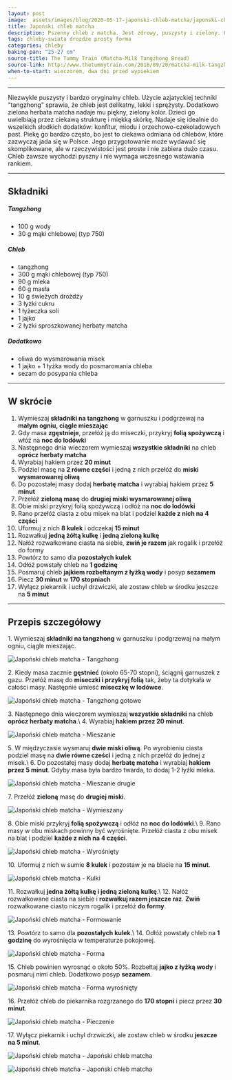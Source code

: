 ```yaml
---
layout: post
image:  assets/images/blog/2020-05-17-japonski-chleb-matcha/japonski-chleb-matcha.jpg
title: Japoński chleb matcha
description: Pszenny chleb z matcha. Jest zdrowy, puszysty i zielony. Prosty i pyszny dwukolorowy chleb pszenny ze świderkiem z matcha. Piękny i orginalny chleb z dodatkiem sproszkowanej zielonej herbaty. Pomysł na zdrowe i energetyczne śniadanie.
tags: chleby-swiata drozdze prosty forma
categories: chleby
baking-pan: "25-27 cm"
source-title: The Tummy Train (Matcha-Milk Tangzhong Bread)
source-link: http://www.thetummytrain.com/2016/09/20/matcha-milk-tangzhong-bread-recipe/
when-to-start: wieczorem, dwa dni przed wypiekiem
---
```


-----

Niezwykle puszysty i bardzo oryginalny chleb. Użycie azjatyckiej techniki "tangzhong" sprawia, że chleb jest delikatny, lekki i sprężysty. Dodatkowo zielona herbata matcha nadaje mu piękny, zielony kolor. Dzieci go uwielbiają przez ciekawą strukturę i miękką skórkę. Nadaje się idealnie do wszelkich słodkich dodatków: konfitur, miodu i orzechowo-czekoladowych past. Piekę go bardzo często, bo jest to ciekawa odmiana od chlebów, które zazwyczaj jada się w Polsce. Jego przygotowanie może wydawać się skomplikowane, ale w rzeczywistości jest proste i nie zabiera dużo czasu. Chleb zawsze wychodzi pyszny i nie wymaga wczesnego wstawania rankiem.

-----

## Składniki

##### Tangzhong

* 100 g wody
* 30 g mąki chlebowej (typ 750)

##### Chleb

* tangzhong
* 300 g mąki chlebowej (typ 750)
* 90 g mleka
* 60 g masła
* 10 g świeżych drożdży
* 3 łyżki cukru
* 1 łyżeczka soli
* 1 jajko
* 2 łyżki sproszkowanej herbaty matcha

##### Dodatkowo

* oliwa do wysmarowania misek
* 1 jajko + 1 łyżka wody do posmarowania chleba
* sezam do posypania chleba

-----

## W skrócie

1. Wymieszaj **składniki na tangzhong** w garnuszku i podgrzewaj na **małym ogniu, ciągle mieszając**
2. Gdy masa **zgęstnieje**, przełóż ją do miseczki, przykryj **folią spożywczą** i włóż na **noc do lodówki**
3. Następnego dnia wieczorem wymieszaj **wszystkie składniki** na chleb **oprócz herbaty matcha**
4. Wyrabiaj hakiem przez **20 minut**
5. Podziel masę na **2 równe części** i jedną z nich przełóż do **miski wysmarowanej oliwą**
6. Do pozostałej masy dodaj **herbatę matcha** i wyrabiaj hakiem przez **5 minut**
7. Przełóż **zieloną masę** do **drugiej miski wysmarowanej oliwą**
8. Obie miski przykryj folią spożywczą i odłóż na **noc do lodówki**
9. Rano przełóż ciasta z obu misek na blat i podziel **każde z nich na 4 części**
10. Uformuj z nich **8 kulek** i odczekaj **15 minut** 
11. Rozwałkuj **jedną żółtą kulkę** i **jedną zieloną kulkę**
12. Nałóż rozwałkowane ciasta na siebie, **zwiń je razem** jak rogalik i przełóż do formy
13. Powtórz to samo dla **pozostałych kulek**
14. Odłóż powstały chleb na **1 godzinę**
15. Posmaruj chleb **jajkiem rozbełtanym z łyżką wody** i posyp **sezamem**
16. Piecz **30 minut** w **170 stopniach**
17. Wyłącz piekarnik i uchyl drzwiczki, ale zostaw chleb w środku jeszcze na **5 minut**

-----

## Przepis szczegółowy

1\. Wymieszaj **składniki na tangzhong** w garnuszku i podgrzewaj na małym ogniu, ciągle mieszając.

![Japoński chleb matcha - Tangzhong](/assets/images/blog/2020-05-17-japonski-chleb-matcha/japonski-chleb-matcha-tangzhong.jpg)

2\. Kiedy masa zacznie **gęstnieć** (około 65-70 stopni), ściągnij garnuszek z gazu. Przełóż masę do **miseczki i przykryj folią** tak, żeby ta dotykała w całości masy. Następnie umieść **miseczkę w lodówce**.

![Japoński chleb matcha - Tangzhong gotowe](/assets/images/blog/2020-05-17-japonski-chleb-matcha/japonski-chleb-matcha-tangzhong-gotowe.jpg)

3\. Następnego dnia wieczorem wymieszaj **wszystkie składniki** na chleb **oprócz herbaty matcha**.\\
4\. Wyrabiaj **hakiem przez 20 minut**.

![Japoński chleb matcha - Mieszanie](/assets/images/blog/2020-05-17-japonski-chleb-matcha/japonski-chleb-matcha-mieszanie.jpg)

5\. W międzyczasie wysmaruj **dwie miski oliwą**. Po wyrobieniu ciasta podziel masę na **dwie równe cześci** i jedną z nich przełóż do jednej z misek.\\
6\. Do pozostałej masy dodaj **herbatę matcha** i wyrabiaj **hakiem przez 5 minut**. Gdyby masa była bardzo twarda, to dodaj 1-2 łyżki mleka.

![Japoński chleb matcha - Mieszanie drugie](/assets/images/blog/2020-05-17-japonski-chleb-matcha/japonski-chleb-matcha-mieszanie-drugie.jpg)

7\. Przełóż **zieloną** masę do **drugiej miski**.

![Japoński chleb matcha - Wymieszany](/assets/images/blog/2020-05-17-japonski-chleb-matcha/japonski-chleb-matcha-wymieszany.jpg)

8\. Obie miski przykryj **folią spożywczą** i odłóż na **noc do lodówki**.\\
9\. Rano masy w obu miskach powinny być wyrośnięte. Przełóż ciasta z obu misek na blat i podziel **każde z nich na 4 części**.

![Japoński chleb matcha - Wyrośnięty](/assets/images/blog/2020-05-17-japonski-chleb-matcha/japonski-chleb-matcha-wyrosniety.jpg)

10\. Uformuj z nich w sumie **8 kulek** i pozostaw je na blacie na **15 minut**.

![Japoński chleb matcha - Kulki](/assets/images/blog/2020-05-17-japonski-chleb-matcha/japonski-chleb-matcha-kulki.jpg)

11\. Rozwałkuj **jedna żółtą kulkę i jedną zieloną kulkę**.\\
12\. Nałóż rozwałkowane ciasta na siebie i **rozwałkuj razem jeszcze raz**. **Zwiń** rozwałkowane ciasto niczym rogalik i przełóż **do formy**.

![Japoński chleb matcha - Formowanie](/assets/images/blog/2020-05-17-japonski-chleb-matcha/japonski-chleb-matcha-formowanie.jpg)

13\. Powtórz to samo dla **pozostałych kulek**.\\
14\. Odłóż powstały chleb na **1 godzinę** do wyrośnięcia w temperaturze pokojowej.

![Japoński chleb matcha - Forma](/assets/images/blog/2020-05-17-japonski-chleb-matcha/japonski-chleb-matcha-forma.jpg)

15\. Chleb powinien wyrosnąć o około 50%. Rozbełtaj **jajko z łyżką wody** i posmaruj nimi chleb. Dodatkowo posyp **sezamem**.

![Japoński chleb matcha - Forma wyrośnięty](/assets/images/blog/2020-05-17-japonski-chleb-matcha/japonski-chleb-matcha-forma-wyrosniety.jpg)


16\. Przełóż chleb do piekarnika rozgrzanego do **170 stopni** i piecz przez **30 minut**.

![Japoński chleb matcha - Pieczenie](/assets/images/blog/2020-05-17-japonski-chleb-matcha/japonski-chleb-matcha-pieczenie.jpg)

17\. Wyłącz piekarnik i uchyl drzwiczki, ale zostaw chleb w środku **jeszcze na 5 minut**.

![Japoński chleb matcha - Japoński chleb matcha](/assets/images/blog/2020-05-17-japonski-chleb-matcha/japonski-chleb-matcha-koniec.jpg)

![Japoński chleb matcha - Japoński chleb matcha](/assets/images/blog/2020-05-17-japonski-chleb-matcha/japonski-chleb-matcha-koniec-drugi.jpg)
